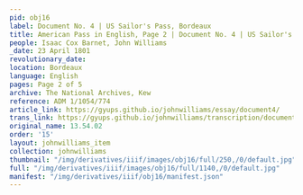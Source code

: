 ```yaml
---
pid: obj16
label: Document No. 4 | US Sailor's Pass, Bordeaux
title: American Pass in English, Page 2 | Document No. 4 | US Sailor's Pass, Bordeaux
people: Isaac Cox Barnet, John Williams
_date: 23 April 1801
revolutionary_date:
location: Bordeaux
language: English
pages: Page 2 of 5
archive: The National Archives, Kew
reference: ADM 1/1054/774
article_link: https://gyups.github.io/johnwilliams/essay/document4/
trans_link: https://gyups.github.io/johnwilliams/transcription/document4/
original_name: 13.54.02
order: '15'
layout: johnwilliams_item
collection: johnwilliams
thumbnail: "/img/derivatives/iiif/images/obj16/full/250,/0/default.jpg"
full: "/img/derivatives/iiif/images/obj16/full/1140,/0/default.jpg"
manifest: "/img/derivatives/iiif/obj16/manifest.json"
---
```

